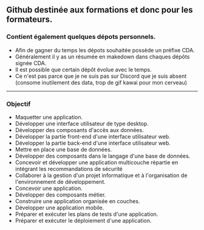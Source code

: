 ## Github destinée aux formations et donc pour les formateurs.  
### Contient également quelques dépots personnels.

+ Afin de gagner du temps les dépots souhaitée possède un préfixe CDA.
+ Généralement il y as un résumée en makedown dans chaques dépôts signée CDA.
+ Il est possible que certain dépôt évolue avec le temps.
+ Ce n'est pas parce que je ne suis pas sur Discord que je suis absent (consome inutilement des data, trop de gif kawai pour mon cerveau)

____

### Objectif

 + Maquetter une application.
 + Développer une interface utilisateur de type desktop.
 + Développer des composants d'accès aux données.
 + Développer la partie front-end d'une interface utilisateur web.
 + Développer la partie back-end d'une interface utilisateur web.
 + Mettre en place une base de données.
 + Développer des composants dans le langage d'une base de données.
 + Concevoir et développer une application multicouche répartie en intégrant les recommandations de sécurité
 + Collaborer à la gestion d'un projet informatique et à l'organisation de l'environnement de développement.
 + Concevoir une application.
 + Développer des composants métier.
 + Construire une application organisée en couches.
 + Développer une application mobile.
 + Préparer et exécuter les plans de tests d'une application.
 + Préparer et exécuter le déploiement d'une application.
